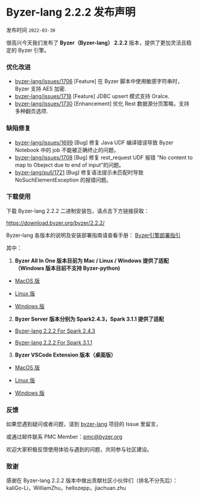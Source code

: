 # Byzer-lang 2.2.2 发布声明

发布时间 `2022-03-30`

很高兴今天我们发布了 **Byzer（Byzer-lang） 2.2.2** 版本，提供了更加灵活且稳定的 Byzer 引擎。




### 优化改进

- [byzer-lang/issues/1706](https://github.com/byzer-org/byzer-lang/issues/1706) [Feature] 在 Byzer 脚本中使用敏感字符串时，Byzer 支持 AES 加密.
- [byzer-lang/issues/1718](https://github.com/byzer-org/byzer-lang/issues/1718)  [Feature] JDBC upsert 模式支持 Oralce.
- [byzer-lang/issues/1730](https://github.com/byzer-org/byzer-lang/issues/1730) [Enhancement] 优化 Rest 数据源分页策略，支持多种翻页选项. 



### 缺陷修复

- [byzer-lang/issues/1699](https://github.com/byzer-org/byzer-lang/issues/1699)  [Bug] 修复 Java UDF 编译错误导致 Byzer Notebook 中的 job 不能被正确终止的问题。
- [byzer-lang/issues/1708](https://github.com/byzer-org/byzer-lang/issues/1708)  [Bug] 修复 rest_request UDF 报错 “No content to map to Obeject due to end of input”的问题。
- [byzer-lang/pull/1721](https://github.com/byzer-org/byzer-lang/pull/1721)  [Bug] 修复语法提示未匹配时导致 NoSuchElementException 的报错问题。



### 下载使用 

下载 Byzer-lang 2.2.2 二进制安装包，请点击下方链接获取：

https://download.byzer.org/byzer/2.2.2/

Byzer-lang 各版本的说明及安装部署指南请查看手册： [Byzer引擎部署指引](https://docs.byzer.org/#/byzer-lang/zh-cn/installation/README)



其中：

1. **Byzer All In One 版本目前为 Mac / Linux / Windows 提供了适配（Windows 版本目前不支持 Byzer-python)**

- [MacOS 版](https://download.byzer.org/byzer/2.2.2/byzer-lang-darwin-amd64-3.0-2.2.2.tar.gz )

- [Linux 版](https://download.byzer.org/byzer/2.2.2/byzer-lang-linux-amd64-3.0-2.2.2.tar.gz )

- [Windows 版](https://download.byzer.org/byzer/2.2.2/byzer-lang-win-amd64-3.0-2.2.2.tar.gz)



2. **Byzer Server 版本分别为 Spark2.4.3，Spark 3.1.1 提供了适配**

- [Byzer-lang 2.2.2 For Spark 2.4.3](https://download.byzer.org/byzer/2.2.2/byzer-lang_2.4-2.2.2.tar.gz   )

- [Byzer-lang 2.2.2 For Spark 3.1.1](https://download.byzer.org/byzer/2.2.2/byzer-lang_3.0-2.2.2.tar.gz)



3. **Byzer VSCode Extension 版本（桌面版）**

- [MacOS 版](https://download.byzer.org/byzer/2.2.2/byzer-lang-darwin-0.0.7.vsix)

- [Linux 版](https://download.byzer.org/byzer/2.2.2/byzer-lang-linux-0.0.7.vsix)

- [Windows 版](https://download.byzer.org/byzer/2.2.2/byzer-lang-win-0.0.7.vsix)



### 反馈

如果您遇到疑问或者问题，请到 [byzer-lang](https://github.com/byzer-org/byzer-lang) 项目的 Issue 里留言，

或通过邮件联系 PMC Member：pmc@byzer.org

欢迎大家积极反馈使用体验与遇到的问题，共同参与社区建设。



### 致谢

感谢在 Byzer-lang 2.2.2 版本中做出贡献社区小伙伴们（排名不分先后）：kaliGo-Li，WilliamZhu，hellozepp，jiachuan.zhu